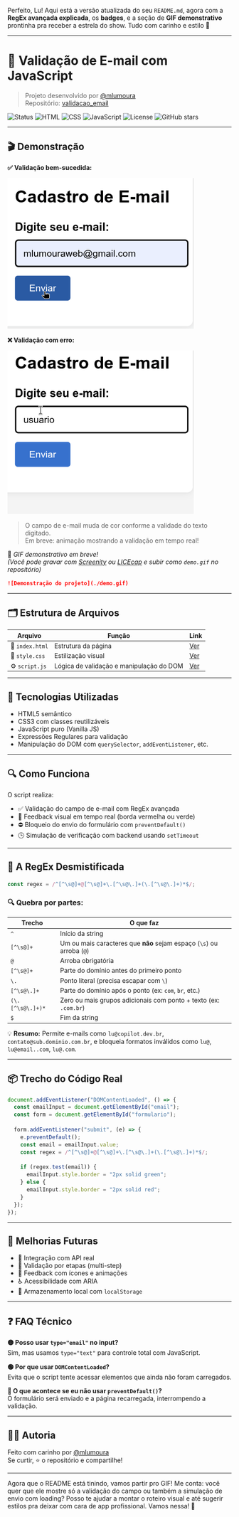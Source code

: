 Perfeito, Lu! Aqui está a versão atualizada do seu `README.md`, agora com a **RegEx avançada explicada**, os **badges**, e a seção de **GIF demonstrativo** prontinha pra receber a estrela do show. Tudo com carinho e estilo 💅

---

# 📧 Validação de E-mail com JavaScript

> Projeto desenvolvido por [@mlumoura](https://github.com/mlumoura)  
> Repositório: [validacao_email](https://github.com/mlumoura/validacao_email)

![Status](https://img.shields.io/badge/status-em%20desenvolvimento-yellow)
![HTML](https://img.shields.io/badge/HTML5-%23E34F26.svg?&logo=html5&logoColor=white)
![CSS](https://img.shields.io/badge/CSS3-%231572B6.svg?&logo=css3&logoColor=white)
![JavaScript](https://img.shields.io/badge/JavaScript-%23F7DF1E.svg?&logo=javascript&logoColor=black)
![License](https://img.shields.io/github/license/mlumoura/validacao_email)
![GitHub stars](https://img.shields.io/github/stars/mlumoura/validacao_email?style=social)

---

## 🎬 Demonstração

**✅ Validação bem-sucedida:**

![Validação OK](./demo-valid.gif)

**❌ Validação com erro:**

![Validação com erro](./demo-error.gif)

> O campo de e-mail muda de cor conforme a validade do texto digitado.  
> Em breve: animação mostrando a validação em tempo real!

📸 *GIF demonstrativo em breve!*  
*(Você pode gravar com [Screenity](https://chrome.google.com/webstore/detail/screenity-screen-recorder/) ou [LICEcap](https://www.cockos.com/licecap/) e subir como `demo.gif` no repositório)*

```markdown
![Demonstração do projeto](./demo.gif)
```

---

## 🗂️ Estrutura de Arquivos

| Arquivo        | Função                                      | Link |
|----------------|---------------------------------------------|------|
| 📄 `index.html` | Estrutura da página                         | [Ver](https://github.com/mlumoura/validacao_email/blob/main/index.html) |
| 🎨 `style.css`  | Estilização visual                          | [Ver](https://github.com/mlumoura/validacao_email/blob/main/style.css) |
| ⚙️ `script.js`  | Lógica de validação e manipulação do DOM    | [Ver](https://github.com/mlumoura/validacao_email/blob/main/script.js) |

---

## 🧠 Tecnologias Utilizadas

- HTML5 semântico  
- CSS3 com classes reutilizáveis  
- JavaScript puro (Vanilla JS)  
- Expressões Regulares para validação  
- Manipulação do DOM com `querySelector`, `addEventListener`, etc.

---

## 🔍 Como Funciona

O script realiza:

- ✅ Validação do campo de e-mail com RegEx avançada  
- 🔄 Feedback visual em tempo real (borda vermelha ou verde)  
- ⛔ Bloqueio do envio do formulário com `preventDefault()`  
- 🕒 Simulação de verificação com backend usando `setTimeout`

---

## 🧪 A RegEx Desmistificada

```js
const regex = /^[^\s@]+@[^\s@]+\.[^\s@\.]+(\.[^\s@\.]+)*$/;
```

### 🔍 Quebra por partes:

| Trecho                    | O que faz                                                                 |
|---------------------------|---------------------------------------------------------------------------|
| `^`                       | Início da string                                                          |
| `[^\s@]+`                 | Um ou mais caracteres que **não** sejam espaço (`\s`) ou arroba (`@`)     |
| `@`                       | Arroba obrigatória                                                        |
| `[^\s@]+`                 | Parte do domínio antes do primeiro ponto                                  |
| `\.`                      | Ponto literal (precisa escapar com `\`)                                   |
| `[^\s@\.]+`               | Parte do domínio após o ponto (ex: `com`, `br`, etc.)                     |
| `(\.[^\s@\.]+)*`          | Zero ou mais grupos adicionais com ponto + texto (ex: `.com.br`)         |
| `$`                       | Fim da string                                                             |

💡 **Resumo:** Permite e-mails como `lu@copilot.dev.br`, `contato@sub.dominio.com.br`, e bloqueia formatos inválidos como `lu@`, `lu@email..com`, `lu@.com`.

---

## 📦 Trecho do Código Real

```js
document.addEventListener("DOMContentLoaded", () => {
  const emailInput = document.getElementById("email");
  const form = document.getElementById("formulario");

  form.addEventListener("submit", (e) => {
    e.preventDefault();
    const email = emailInput.value;
    const regex = /^[^\s@]+@[^\s@]+\.[^\s@\.]+(\.[^\s@\.]+)*$/;

    if (regex.test(email)) {
      emailInput.style.border = "2px solid green";
    } else {
      emailInput.style.border = "2px solid red";
    }
  });
});
```

---

## 🚀 Melhorias Futuras

- 🔗 Integração com API real  
- 🧩 Validação por etapas (multi-step)  
- 🧠 Feedback com ícones e animações  
- ♿ Acessibilidade com ARIA  
- 💾 Armazenamento local com `localStorage`

---

## ❓ FAQ Técnico

**🟡 Posso usar `type="email"` no input?**  
Sim, mas usamos `type="text"` para controle total com JavaScript.

**🟢 Por que usar `DOMContentLoaded`?**  
Evita que o script tente acessar elementos que ainda não foram carregados.

**🔴 O que acontece se eu não usar `preventDefault()`?**  
O formulário será enviado e a página recarregada, interrompendo a validação.

---

## 👩‍💻 Autoria

Feito com carinho por [@mlumoura](https://github.com/mlumoura)  
Se curtir, ⭐ o repositório e compartilhe!

---

Agora que o README está tinindo, vamos partir pro GIF! Me conta: você quer que ele mostre só a validação do campo ou também a simulação de envio com loading? Posso te ajudar a montar o roteiro visual e até sugerir estilos pra deixar com cara de app profissional. Vamos nessa! 💙


